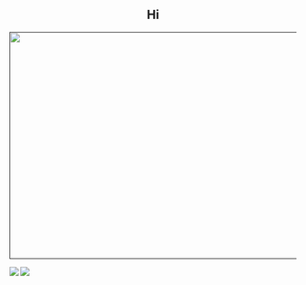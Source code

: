 <h2 align="center" font-face="monospace">Hi</h2>

<a href=""><img src="https://github.com/Tres-cyber/dummy_website/blob/main/immgs/wallapaper_2.jpg" width="1100" height="400"></a>

<a href="https://github.com/Tres-cyber/github-readme-stats">
  <img align="left" src="https://github-readme-stats.vercel.app/api?username=Tres-cyber&show_icons=true&hide_border=true&theme=cobalt">
</a>

<a href="https://github.com/Tres-cyber/github-readme-stats">
  <img align "right" src="https://github-readme-stats.vercel.app/api/top-langs/?username=Tres-cyber&langs_count=8&layout=compact&theme=cobalt">
</a>

